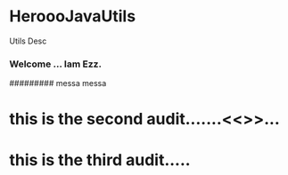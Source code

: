 # HeroooJavaUtils
Utils Desc
### Welcome ... Iam Ezz.
######### messa messa
# this is the second audit.......<<<loading>>>...
 # this is the third audit.....
